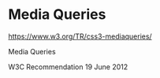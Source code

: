 # Media Queries  



https://www.w3.org/TR/css3-mediaqueries/


Media Queries

W3C Recommendation 19 June 2012

